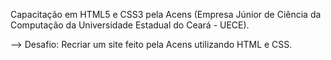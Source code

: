 Capacitação em HTML5 e CSS3 pela Acens (Empresa Júnior de Ciência da Computação da Universidade Estadual do Ceará - UECE).

--> Desafio: Recriar um site feito pela Acens utilizando HTML e CSS.
